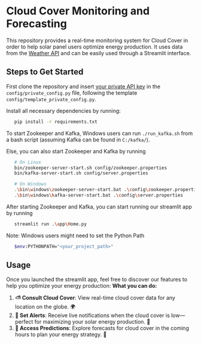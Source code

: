 # Cloud Cover Monitoring and Forecasting

This repository provides a real-time monitoring system for Cloud Cover in order to help solar panel users optimize energy production. It uses data from the [Weather API](https://www.weatherapi.com/) and can be easily used through a Streamlit interface.

## Steps to Get Started

First clone the repository and insert [your private API key](https://www.weatherapi.com/signup.aspx) in the `config/private_config.py` file, following the template `config/template_private_config.py`.

Install all necessary dependencies by running:
```bash
   pip install -r requirements.txt
```

To start Zookeeper and Kafka, Windows users can run `./run_kafka.sh` from a bash script (assuming Kafka can be found in `C:/kafka/`).

Else, you can also start Zookeeper and Kafka by running
```bash
   # On Linux
   bin/zookeeper-server-start.sh config/zookeeper.properties
   bin/kafka-server-start.sh config/server.properties

   # On Windows
   .\bin\windows\zookeeper-server-start.bat .\config\zookeeper.properties
   .\bin\windows\kafka-server-start.bat .\config\server.properties
```

After starting Zookeeper and Kafka, you can start running our streamlit app by running
```bash
   streamlit run .\app\Home.py
```

Note: Windows users might need to set the Python Path
```bash
   $env:PYTHONPATH="<your_project_path>"
```

## Usage

Once you launched the streamlit app, feel free to discover our features to help you optimize your energy production:
**What you can do:**
1. **⛅ Consult Cloud Cover**: View real-time cloud cover data for any location on the globe. 🌍
2. **🚨 Set Alerts**: Receive live notifications when the cloud cover is low—perfect for maximizing your solar energy production. 🚀
3. **🔮 Access Predictions**: Explore forecasts for cloud cover in the coming hours to plan your energy strategy. 🔋